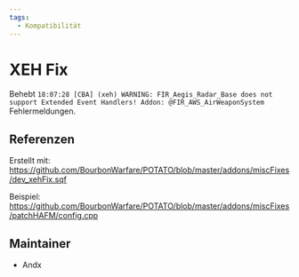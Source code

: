 ```yaml
---
tags:
  - Kompatibilität
---
```


# XEH Fix

Behebt `18:07:28 [CBA] (xeh) WARNING: FIR_Aegis_Radar_Base does not support Extended Event Handlers! Addon: @FIR_AWS_AirWeaponSystem` Fehlermeldungen.

## Referenzen

Erstellt mit:
<https://github.com/BourbonWarfare/POTATO/blob/master/addons/miscFixes/dev_xehFix.sqf>

Beispiel:
<https://github.com/BourbonWarfare/POTATO/blob/master/addons/miscFixes/patchHAFM/config.cpp>

## Maintainer

- Andx
